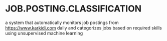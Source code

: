 # JOB.POSTING.CLASSIFICATION
 a system that automatically monitors job postings from https://www.karkidi.com daily and categorizes jobs based on required skills using unsupervised machine learning
